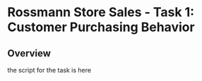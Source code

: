 # Rossmann Store Sales - Task 1: Customer Purchasing Behavior

## Overview
the script for the task is here
